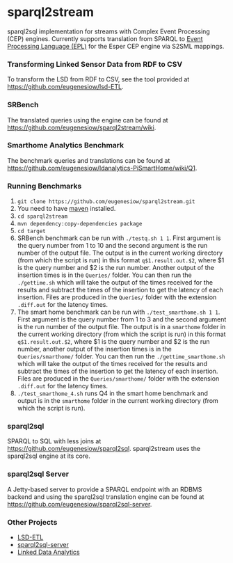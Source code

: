 # sparql2stream
sparql2sql implementation for streams with Complex Event Processing (CEP) engines. Currently supports translation from SPARQL to [Event Processing Language (EPL)](http://www.espertech.com/esper/release-5.2.0/esper-reference/html/) for the Esper CEP engine via S2SML mappings.

### Transforming Linked Sensor Data from RDF to CSV 
To transform the LSD from RDF to CSV, see the tool provided at https://github.com/eugenesiow/lsd-ETL.

### SRBench
The translated queries using the engine can be found at https://github.com/eugenesiow/sparql2stream/wiki.

### Smarthome Analytics Benchmark
The benchmark queries and translations can be found at https://github.com/eugenesiow/ldanalytics-PiSmartHome/wiki/Q1.

### Running Benchmarks
1. `git clone https://github.com/eugenesiow/sparql2stream.git`
2. You need to have [maven](https://maven.apache.org/guides/getting-started/maven-in-five-minutes.html) installed.
3. `cd sparql2stream`
4. `mvn dependency:copy-dependencies package`
5. `cd target`
6. SRBench benchmark can be run with `./testq.sh 1 1`. First argument is the query number from 1 to 10 and the second argument is the run number of the output file. The output is in the current working directory (from which the script is run) in this format `q$1.result.out.$2`, where $1 is the query number and $2 is the run number. Another output of the insertion times is in the `Queries/` folder. You can then run the `./gettime.sh` which will take the output of the times received for the results and subtract the times of the insertion to get the latency of each insertion. Files are produced in the `Queries/` folder with the extension `.diff.out` for the latency times.
7. The smart home benchmark can be run with `./test_smarthome.sh 1 1`. First argument is the query number from 1 to 3 and the second argument is the run number of the output file. The output is in a `smarthome` folder in the current working directory (from which the script is run) in this format `q$1.result.out.$2`, where $1 is the query number and $2 is the run number, another output of the insertion times is in the `Queries/smarthome/` folder. You can then run the `./gettime_smarthome.sh` which will take the output of the times received for the results and subtract the times of the insertion to get the latency of each insertion. Files are produced in the `Queries/smarthome/` folder with the extension `.diff.out` for the latency times.
8. `./test_smarthome_4.sh` runs Q4 in the smart home benchmark and output is in the `smarthome` folder in the current working directory (from which the script is run). 

### sparql2sql
SPARQL to SQL with less joins at https://github.com/eugenesiow/sparql2sql. sparql2stream uses the sparql2sql engine at its core.

### sparql2sql Server

A Jetty-based server to provide a SPARQL endpoint with an RDBMS backend and using the sparql2sql translation engine can be found at  https://github.com/eugenesiow/sparql2sql-server.

### Other Projects
* [LSD-ETL](https://github.com/eugenesiow/lsd-ETL)
* [sparql2sql-server](https://github.com/eugenesiow/sparql2sql-server)
* [Linked Data Analytics](http://eugenesiow.github.io/iot/)
